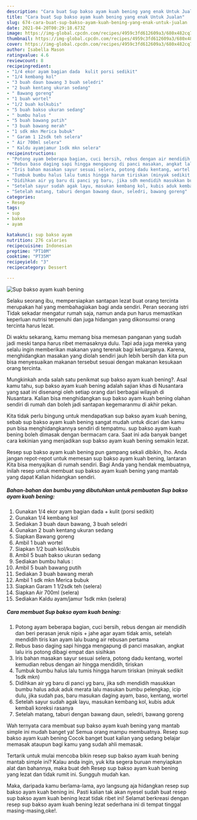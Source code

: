 ```yaml
---
description: "Cara buat Sup bakso ayam kuah bening yang enak Untuk Jualan"
title: "Cara buat Sup bakso ayam kuah bening yang enak Untuk Jualan"
slug: 674-cara-buat-sup-bakso-ayam-kuah-bening-yang-enak-untuk-jualan
date: 2021-04-20T00:29:18.673Z
image: https://img-global.cpcdn.com/recipes/4959c3fd612609a3/680x482cq70/sup-bakso-ayam-kuah-bening-foto-resep-utama.jpg
thumbnail: https://img-global.cpcdn.com/recipes/4959c3fd612609a3/680x482cq70/sup-bakso-ayam-kuah-bening-foto-resep-utama.jpg
cover: https://img-global.cpcdn.com/recipes/4959c3fd612609a3/680x482cq70/sup-bakso-ayam-kuah-bening-foto-resep-utama.jpg
author: Isabella Mason
ratingvalue: 4.6
reviewcount: 8
recipeingredient:
- "1/4 ekor ayam bagian dada  kulit porsi sedikit"
- "1/4 kembang kol"
- "3 buah daun bawang 3 buah seledri"
- "2 buah kentang ukuran sedang"
- " Bawang goreng"
- "1 buah wortel"
- "1/2 buah kolkubis"
- "5 buah bakso ukuran sedang"
- " bumbu halus "
- "5 buah bawang putih"
- "3 buah bawang merah"
- "1 sdk mkn Merica bubuk"
- " Garam 1 12sdk teh selera"
- " Air 700ml selera"
- " Kaldu ayamjamur 1sdk mkn selera"
recipeinstructions:
- "Potong ayam beberapa bagian, cuci bersih, rebus dengan air mendidih dan beri perasan jeruk nipis + jahe agar ayam tidak amis, setelah mendidih tiris kan ayam lalu buang air rebusan pertama"
- "Rebus baso daging sapi hingga mengapung di panci masakan, angkat lalu iris potong dibagi empat dan sisihkan"
- "Iris bahan masakan sayur sesuai selera, potong dadu kentang, wortel kemudian rebus dengan air hingga mendidih, tiriskan"
- "Tumbuk bumbu halus lalu tumis hingga harum tiriskan (minyak sedikit 1sdk mkn)"
- "Didihkan air yg baru di panci yg baru, jika sdh mendidih masukkan bumbu halus aduk aduk merata lalu masukan bumbu pelengkap, icip dulu, jika sudah pas, baru masukan daging ayam, baso, kentang, wortel"
- "Setelah sayur sudah agak layu, masukan kembang kol, kubis aduk kembali koreksi rasanya"
- "Setelah matang, taburi dengan bawang daun, seledri, bawang goreng"
categories:
- Resep
tags:
- sup
- bakso
- ayam

katakunci: sup bakso ayam 
nutrition: 276 calories
recipecuisine: Indonesian
preptime: "PT10M"
cooktime: "PT35M"
recipeyield: "3"
recipecategory: Dessert

---
```



![Sup bakso ayam kuah bening](https://img-global.cpcdn.com/recipes/4959c3fd612609a3/680x482cq70/sup-bakso-ayam-kuah-bening-foto-resep-utama.jpg)

Selaku seorang ibu, mempersiapkan santapan lezat buat orang tercinta merupakan hal yang membahagiakan bagi anda sendiri. Peran seorang istri Tidak sekadar mengatur rumah saja, namun anda pun harus memastikan keperluan nutrisi terpenuhi dan juga hidangan yang dikonsumsi orang tercinta harus lezat.

Di waktu  sekarang, kamu memang bisa memesan panganan yang sudah jadi meski tanpa harus ribet memasaknya dulu. Tapi ada juga mereka yang selalu ingin memberikan makanan yang terenak bagi keluarganya. Karena, menghidangkan masakan yang diolah sendiri jauh lebih bersih dan kita pun bisa menyesuaikan makanan tersebut sesuai dengan makanan kesukaan orang tercinta. 



Mungkinkah anda salah satu penikmat sup bakso ayam kuah bening?. Asal kamu tahu, sup bakso ayam kuah bening adalah sajian khas di Nusantara yang saat ini disenangi oleh setiap orang dari berbagai wilayah di Nusantara. Kalian bisa menghidangkan sup bakso ayam kuah bening olahan sendiri di rumah dan boleh jadi santapan kegemaranmu di akhir pekan.

Kita tidak perlu bingung untuk mendapatkan sup bakso ayam kuah bening, sebab sup bakso ayam kuah bening sangat mudah untuk dicari dan kamu pun bisa menghidangkannya sendiri di tempatmu. sup bakso ayam kuah bening boleh dimasak dengan bermacam cara. Saat ini ada banyak banget cara kekinian yang menjadikan sup bakso ayam kuah bening semakin lezat.

Resep sup bakso ayam kuah bening pun gampang sekali dibikin, lho. Anda jangan repot-repot untuk memesan sup bakso ayam kuah bening, lantaran Kita bisa menyajikan di rumah sendiri. Bagi Anda yang hendak membuatnya, inilah resep untuk membuat sup bakso ayam kuah bening yang mantab yang dapat Kalian hidangkan sendiri.

<!--inarticleads1-->

##### Bahan-bahan dan bumbu yang dibutuhkan untuk pembuatan Sup bakso ayam kuah bening:

1. Gunakan 1/4 ekor ayam bagian dada + kulit (porsi sedikit)
1. Gunakan 1/4 kembang kol
1. Sediakan 3 buah daun bawang, 3 buah seledri
1. Gunakan 2 buah kentang ukuran sedang
1. Siapkan  Bawang goreng
1. Ambil 1 buah wortel
1. Siapkan 1/2 buah kol/kubis
1. Ambil 5 buah bakso ukuran sedang
1. Sediakan  bumbu halus :
1. Ambil 5 buah bawang putih
1. Sediakan 3 buah bawang merah
1. Ambil 1 sdk mkn Merica bubuk
1. Siapkan  Garam 1 1/2sdk teh (selera)
1. Siapkan  Air 700ml (selera)
1. Sediakan  Kaldu ayam/jamur 1sdk mkn (selera)




<!--inarticleads2-->

##### Cara membuat Sup bakso ayam kuah bening:

1. Potong ayam beberapa bagian, cuci bersih, rebus dengan air mendidih dan beri perasan jeruk nipis + jahe agar ayam tidak amis, setelah mendidih tiris kan ayam lalu buang air rebusan pertama
1. Rebus baso daging sapi hingga mengapung di panci masakan, angkat lalu iris potong dibagi empat dan sisihkan
1. Iris bahan masakan sayur sesuai selera, potong dadu kentang, wortel kemudian rebus dengan air hingga mendidih, tiriskan
1. Tumbuk bumbu halus lalu tumis hingga harum tiriskan (minyak sedikit 1sdk mkn)
1. Didihkan air yg baru di panci yg baru, jika sdh mendidih masukkan bumbu halus aduk aduk merata lalu masukan bumbu pelengkap, icip dulu, jika sudah pas, baru masukan daging ayam, baso, kentang, wortel
1. Setelah sayur sudah agak layu, masukan kembang kol, kubis aduk kembali koreksi rasanya
1. Setelah matang, taburi dengan bawang daun, seledri, bawang goreng




Wah ternyata cara membuat sup bakso ayam kuah bening yang mantab simple ini mudah banget ya! Semua orang mampu membuatnya. Resep sup bakso ayam kuah bening Cocok banget buat kalian yang sedang belajar memasak ataupun bagi kamu yang sudah ahli memasak.

Tertarik untuk mulai mencoba bikin resep sup bakso ayam kuah bening mantab simple ini? Kalau anda ingin, yuk kita segera buruan menyiapkan alat dan bahannya, maka buat deh Resep sup bakso ayam kuah bening yang lezat dan tidak rumit ini. Sungguh mudah kan. 

Maka, daripada kamu berlama-lama, ayo langsung aja hidangkan resep sup bakso ayam kuah bening ini. Pasti kalian tak akan nyesel sudah buat resep sup bakso ayam kuah bening lezat tidak ribet ini! Selamat berkreasi dengan resep sup bakso ayam kuah bening lezat sederhana ini di tempat tinggal masing-masing,oke!.

